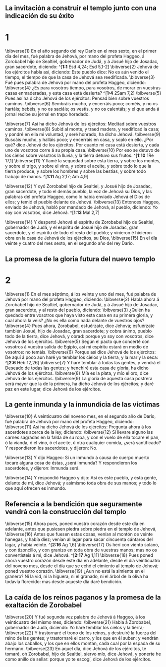 ## La invitación a construir el templo junto con una indicación de su éxito
# 1 
\bibverse{1} En el año segundo del rey Darío en el mes sexto, en el primer día del mes, fué palabra de Jehová, por mano del profeta Haggeo, á Zorobabel hijo de Sealtiel, gobernador de Judá, y á Josué hijo de Josadac, gran sacerdote, diciendo: ^[**1:1** Esd 4,24; Esd 5,1-2] \bibverse{2} Jehová de los ejércitos habla así, diciendo: Este pueblo dice: No es aún venido el tiempo, el tiempo de que la casa de Jehová sea reedificada. \bibverse{3} Fué pues palabra de Jehová por mano del profeta Haggeo, diciendo: \bibverse{4} ¿Es para vosotros tiempo, para vosotros, de morar en vuestras casas enmaderadas, y esta casa está desierta? ^[**1:4** 2Sam 7,2] \bibverse{5} Pues así ha dicho Jehová de los ejércitos: Pensad bien sobre vuestros caminos. \bibverse{6} Sembráis mucho, y encerráis poco; coméis, y no os hartáis; bebéis, y no os saciáis; os vestís, y no os calentáis; y el que anda á jornal recibe su jornal en trapo horadado. 
 

\bibverse{7} Así ha dicho Jehová de los ejércitos: Meditad sobre vuestros caminos. \bibverse{8} Subid al monte, y traed madera, y reedificad la casa; y pondré en ella mi voluntad, y seré honrado, ha dicho Jehová. \bibverse{9} Buscáis mucho, y halláis poco; y encerráis en casa, y soplo en ello. ¿Por qué? dice Jehová de los ejércitos. Por cuanto mi casa está desierta, y cada uno de vosotros corre á su propia casa. \bibverse{10} Por eso se detuvo de los cielos sobre vosotros la lluvia, y la tierra detuvo sus frutos. ^[**1:10** 1Re 17,1] \bibverse{11} Y llamé la sequedad sobre esta tierra, y sobre los montes, y sobre el trigo, y sobre el vino, y sobre el aceite, y sobre todo lo que la tierra produce, y sobre los hombres y sobre las bestias, y sobre todo trabajo de manos. ^[**1:11** Ag 2,17; Am 4,9] 
 

\bibverse{12} Y oyó Zorobabel hijo de Sealtiel, y Josué hijo de Josadac, gran sacerdote, y todo el demás pueblo, la voz de Jehová su Dios, y las palabras del profeta Haggeo, como lo había enviado Jehová el Dios de ellos; y temió el pueblo delante de Jehová. \bibverse{13} Entonces Haggeo, enviado de Jehová, habló por mandado de Jehová, al pueblo, diciendo: Yo soy con vosotros, dice Jehová. ^[**1:13** Mal 2,7] 


\bibverse{14} Y despertó Jehová el espíritu de Zorobabel hijo de Sealtiel, gobernador de Judá, y el espíritu de Josué hijo de Josadac, gran sacerdote, y el espíritu de todo el resto del pueblo; y vinieron é hicieron obra en la casa de Jehová de los ejércitos, su Dios, \bibverse{15} En el día veinte y cuatro del mes sexto, en el segundo año del rey Darío. 

## La promesa de la gloria futura del nuevo templo
# 2 
\bibverse{1} En el mes séptimo, á los veinte y uno del mes, fué palabra de Jehová por mano del profeta Haggeo, diciendo: \bibverse{2} Habla ahora á Zorobabel hijo de Sealtiel, gobernador de Judá, y á Josué hijo de Josadac, gran sacerdote, y al resto del pueblo, diciendo: \bibverse{3} ¿Quién ha quedado entre vosotros que haya visto esta casa en su primera gloria, y cual ahora la veis? ¿No es ella como nada delante de vuestros ojos? \bibverse{4} Pues ahora, Zorobabel, esfuérzate, dice Jehová; esfuérzate también Josué, hijo de Josadac, gran sacerdote; y cobra ánimo, pueblo todo de la tierra, dice Jehová, y obrad: porque yo soy con vosotros, dice Jehová de los ejércitos. \bibverse{5} Según el pacto que concerté con vosotros á vuestra salida de Egipto, así mi espíritu estará en medio de vosotros: no temáis. \bibverse{6} Porque así dice Jehová de los ejércitos: De aquí á poco aun haré yo temblar los cielos y la tierra, y la mar y la seca: ^[**2:6** Heb 12,26] \bibverse{7} Y haré temblar á todas las gentes, y vendrá el Deseado de todas las gentes; y henchiré esta casa de gloria, ha dicho Jehová de los ejércitos. \bibverse{8} Mía es la plata, y mío el oro, dice Jehová de los ejércitos. \bibverse{9} La gloria de aquesta casa postrera será mayor que la de la primera, ha dicho Jehová de los ejércitos; y daré paz en este lugar, dice Jehová de los ejércitos. 


## La gente inmunda y la inmundicia de las víctimas
\bibverse{10} A veinticuatro del noveno mes, en el segundo año de Darío, fué palabra de Jehová por mano del profeta Haggeo, diciendo: \bibverse{11} Así ha dicho Jehová de los ejércitos: Pregunta ahora á los sacerdotes acerca de la ley, diciendo: \bibverse{12} Si llevare alguno las carnes sagradas en la falda de su ropa, y con el vuelo de ella tocare el pan, ó la vianda, ó el vino, ó el aceite, ú otra cualquier comida, ¿será santificado? Y respondieron los sacerdotes, y dijeron: No. 

\bibverse{13} Y dijo Haggeo: Si un inmundo á causa de cuerpo muerto tocare alguna cosa de éstas, ¿será inmunda? Y respondieron los sacerdotes, y dijeron: Inmunda será. 

\bibverse{14} Y respondió Haggeo y dijo: Así es este pueblo, y esta gente, delante de mí, dice Jehová; y asimismo toda obra de sus manos; y todo lo que aquí ofrecen es inmundo. 

## Referencia a la bendición que seguramente vendrá con la construcción del templo
\bibverse{15} Ahora pues, poned vuestro corazón desde este día en adelante, antes que pusiesen piedra sobre piedra en el templo de Jehová, \bibverse{16} Antes que fuesen estas cosas, venían al montón de veinte hanegas, y había diez; venían al lagar para sacar cincuenta cántaros del lagar, y había veinte. ^[**2:16** Ag 1,6] \bibverse{17} Os herí con viento solano, y con tizoncillo, y con granizo en toda obra de vuestras manos; mas no os convertisteis á mí, dice Jehová. ^[**2:17** Ag 1,11] \bibverse{18} Pues poned ahora vuestro corazón desde este día en adelante, desde el día veinticuatro del noveno mes, desde el día que se echó el cimiento al templo de Jehová; poned vuestro corazón. \bibverse{19} ¿Aun no está la simiente en el granero? Ni la vid, ni la higuera, ni el granado, ni el árbol de la oliva ha todavía florecido: mas desde aqueste día daré bendición. 
 

## La caída de los reinos paganos y la promesa de la exaltación de Zorobabel
\bibverse{20} Y fué segunda vez palabra de Jehová á Haggeo, á los veinticuatro del mismo mes, diciendo: \bibverse{21} Habla á Zorobabel, gobernador de Judá, diciendo: Yo haré temblar los cielos y la tierra; \bibverse{22} Y trastornaré el trono de los reinos, y destruiré la fuerza del reino de las gentes; y trastornaré el carro, y los que en él suben; y vendrán abajo los caballos, y los que en ellos montan, cada cual por la espada de su hermano. \bibverse{23} En aquel día, dice Jehová de los ejércitos, te tomaré, oh Zorobabel, hijo de Sealtiel, siervo mío, dice Jehová, y ponerte he como anillo de sellar: porque yo te escogí, dice Jehová de los ejércitos. 